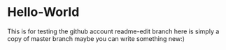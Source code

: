 # Hello-World
This is for testing the github account
readme-edit branch here is simply a copy of master branch
maybe you can write something new:)
